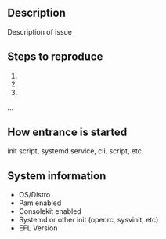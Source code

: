 ## Description
Description of issue

## Steps to reproduce
1.
2.
3.
...

## How entrance is started
init script, systemd service, cli, script, etc

## System information
- OS/Distro
- Pam enabled
- Consolekit enabled
- Systemd or other init (openrc, sysvinit, etc)
- EFL Version
